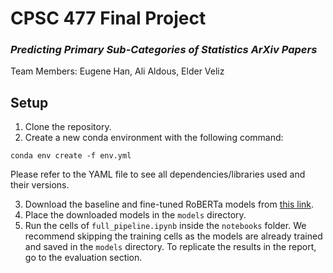 # CPSC 477 Final Project

### *Predicting Primary Sub-Categories of Statistics ArXiv Papers*
Team Members: Eugene Han, Ali Aldous, Elder Veliz

## Setup
1. Clone the repository.
2. Create a new conda environment with the following command:
```
conda env create -f env.yml
```
Please refer to the YAML file to see all dependencies/libraries used and their versions.

3. Download the baseline and fine-tuned RoBERTa models from [this link](https://drive.google.com/drive/folders/1ryE379gpl3f91cRpio6zviJEHCU0RYn3?usp=drive_link).
4. Place the downloaded models in the `models` directory.
5. Run the cells of `full_pipeline.ipynb` inside the `notebooks` folder. We recommend skipping the training cells as the models are already trained and saved in the `models` directory. To replicate the results in the report, go to the evaluation section.
